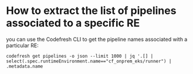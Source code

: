 # How to extract the list of pipelines associated to a specific RE

you can use the Codefresh CLI to get the pipeline names associated with a particular RE:
```
codefresh get pipelines -o json --limit 1000 | jq '.[] | select(.spec.runtimeEnvironment.name=="cf_onprem_eks/runner") | .metadata.name
```

